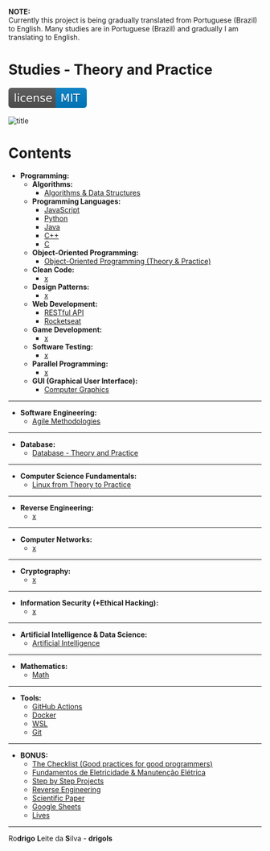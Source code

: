 **NOTE:**  
Currently this project is being gradually translated from Portuguese (Brazil) to English. Many studies are in Portuguese (Brazil) and gradually I am translating to English.

# Studies - Theory and Practice

[![License MIT](res/license-MIT-blue.svg)](LICENSE.md)

![title](res/newlogo.gif)

# Contents

 - __Programming:__
   - **Algorithms:**
     - [Algorithms & Data Structures](modules/algorithms-and-ds)
   - __Programming Languages:__
     - [JavaScript](modules/javascript-codes)
     - [Python](modules/python-codes)
     - [Java](modules/java-codes)
     - [C++](modules/cpp-codes)
     - [C](modules/c-codes)
   - **Object-Oriented Programming:**
     - [Object-Oriented Programming (Theory & Practice)](modules/oop)
   - __Clean Code:__
     - [x](#)
   - __Design Patterns:__
     - [x](#)
   - __Web Development:__
     - [RESTful API](modules/restful-api)
     - [Rocketseat](modules/rocketseat-samples)
   - __Game Development:__
     - [x](#)
   - __Software Testing:__
     - [x](#)
   - __Parallel Programming:__
     - [x](#)
   - __GUI (Graphical User Interface):__
     - [Computer Graphics](modules/computer-graphics)

---

 - **Software Engineering:**
   - [Agile Methodologies](modules/agile-methodologies)

---

 - __Database:__
   - [Database - Theory and Practice](modules/database-theory-and-practice)

---

 - __Computer Science Fundamentals:__
   - [Linux from Theory to Practice](modules/linux-from-theory-to-practice)

---

 - __Reverse Engineering:__
   - [x](#)

---

 - __Computer Networks:__
   - [x](#)

---

 - __Cryptography:__
   - [x](#)

---

 - __Information Security (+Ethical Hacking):__
   - [x](#)

---

 - __Artificial Intelligence & Data Science:__
   - [Artificial Intelligence](modules/ai-codes)

---

 - __Mathematics:__
   - [Math](modules/math-codes)

---

 - __Tools:__
   - [GitHub Actions](modules/github-actions/)
   - [Docker](modules/docker)
   - [WSL](modules/wsl-tips-and-tricks/)
   - [Git](modules/git-docs)

---

 - __BONUS:__
   - [The Checklist (Good practices for good programmers)](modules/the-checklist)
   - [Fundamentos de Eletricidade & Manutenção Elétrica](modules/electrician)
   - [Step by Step Projects](modules/step-by-step-projects)
   - [Reverse Engineering](modules/reverse-engineering)
   - [Scientific Paper](modules/scientific-paper)
   - [Google Sheets](modules/google-sheets)
   - [Lives](modules/lives)

---

Ro**drigo** **L**eite da **S**ilva - **drigols**
